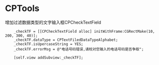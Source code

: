 # CPTools

增加过滤数据类型的文字输入框CPCheckTextField

```
    _checkTF = [[CPCheckTextField alloc] initWithFrame:CGRectMake(10, 200, 300, 40)];
    _checkTF.dataType = CPTextFiledDataTypeAlphabet;
    _checkTF.isUpercaseString = YES;
    _checkTF.errorMsg = @"电话号码错误,请校对您输入的电话号码是否争取";

    [self.view addSubview:_checkTF];
```
    
